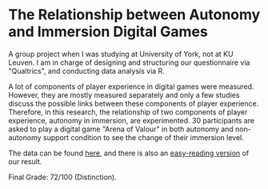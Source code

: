 # The Relationship between Autonomy and Immersion Digital Games

A group project when I was studying at University of York, not at KU Leuven. I am in charge of designing and structuring our questionnaire via "Qualtrics", and conducting data analysis via R.

A lot of components of player experience in digital games were measured. However, they are mostly measured separately and only a few studies discuss the possible links between these components of player experience. Therefore, in this research, the relationship of two components of player experience, autonomy in immersion, are experimented. 30 participants are asked to play a digital game "Arena of Valour" in both autonomy and non-autonomy support condition to see the change of their immersion level.

The data can be found [here](https://github.com/dodopianist/Data_Analysis/blob/main/Gaming%20HCI%20research/Group%202%20Data.csv), and there is also an [easy-reading version](https://dodopianist.wixsite.com/chinghankuo/ux-research-project-digital-games) of our result.

Final Grade: 72/100 (Distinction).
